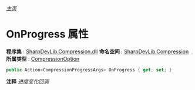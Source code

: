 ###### [主页](./Index.md "主页")
# OnProgress 属性
**程序集** : [SharpDevLib.Compression.dll](./SharpDevLib.Compression.assembly.md "SharpDevLib.Compression.dll")
**命名空间** : [SharpDevLib.Compression](./SharpDevLib.Compression.namespace.md "SharpDevLib.Compression")
**所属类型** : [CompressionOption](./SharpDevLib.Compression.CompressionOption.md "CompressionOption")
``` csharp
public Action<CompressionProgressArgs> OnProgress { get; set; }
```
**注释**
*进度变化回调*

